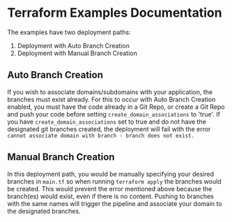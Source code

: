 # Terraform Examples Documentation

The examples have two deployment paths:

1. Deployment with Auto Branch Creation
2. Deployment with Manual Branch Creation

## Auto Branch Creation

If you wish to associate domains/subdomains with your application, the branches must exist already. For this to occur with Auto Branch Creation enabled, you must have the code already in a Git Repo, or create a Git Repo and push your code before setting `create_domain_associations` to 'true'. If you have `create_domain_associations` set to true and do not have the designated git branches created, the deployment will fail with the error `cannot associate domain with branch - branch does not exist.`

## Manual Branch Creation

In this deployment path, you would be manually specifying your desired branches in `main.tf` so when running `terraform apply` the branches would be created. This would prevent the error mentioned above because the branch(es) would exist, even if there is no content. Pushing to branches with the same names will trigger the pipeline and associate your domain to the designated branches.
